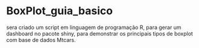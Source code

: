 # BoxPlot_guia_basico
sera criado um script em linguagem de programação R, para gerar um dashboard no pacote shiny, para demonstrar os principais tipos de boxplot com base de dados Mtcars.
